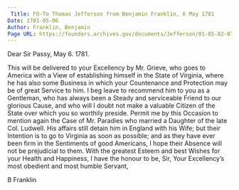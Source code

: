 ```yaml
---
 Title: FO-To Thomas Jefferson from Benjamin Franklin, 6 May 1781
Date: 1781-05-06
Author: Franklin, Benjamin
Page URL: https://founders.archives.gov/documents/Jefferson/01-05-02-0743
---
```



Dear Sir
Passy, May 6. 1781.

This will be delivered to your Excellency by Mr. Grieve, who goes to America with a View of establishing himself in the State of Virginia, where he has also some Business in which your Countenance and Protection may be of great Service to him. I beg leave to recommend him to you as a Gentleman, who has always been a Steady and serviceable Friend to our glorious Cause, and who will I doubt not make a valuable Citizen of the State over which you so worthily preside.
Permit me by this Occasion to mention again the Case of Mr. Paradies who married a Daughter of the late Col. Ludwell. His affairs still detain him in England with his Wife; but their Intention is to go to Virginia as soon as possible; and as they have ever been firm in the Sentiments of good Americans, I hope their Absence will not be prejudicial to them. With the greatest Esteem and best Wishes for your Health and Happiness, I have the honour to be, Sir, Your Excellency’s most obedient and most humble Servant,

B Franklin


